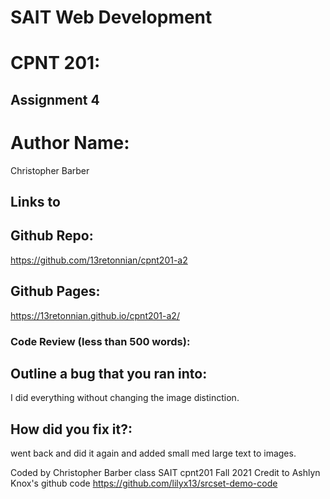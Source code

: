 # SAIT Web Development
# CPNT 201: 
## Assignment 4 

# Author Name:
Christopher Barber

## Links to
## Github Repo:
https://github.com/13retonnian/cpnt201-a2
## Github Pages:
https://13retonnian.github.io/cpnt201-a2/

### Code Review (less than 500 words):


## Outline a bug that you ran into:
I did everything without changing the image distinction.
## How did you fix it?:
went back and did it again and added small med large text to images.


Coded by Christopher Barber class SAIT cpnt201 Fall 2021
Credit to Ashlyn Knox's github code https://github.com/lilyx13/srcset-demo-code